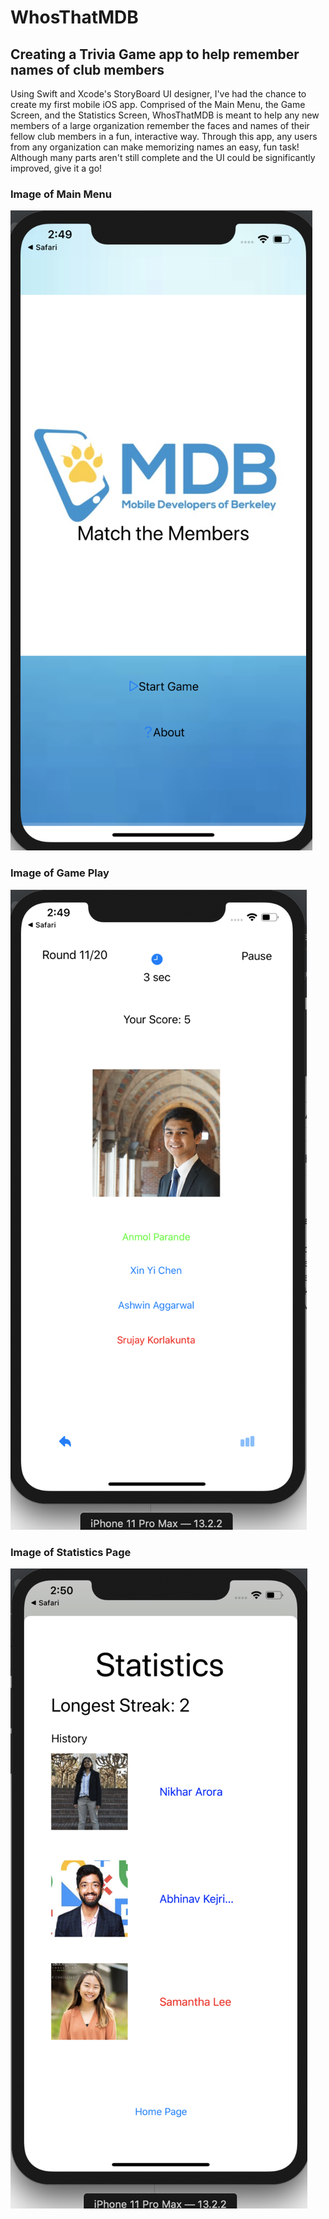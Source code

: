 # WhosThatMDB

## Creating a Trivia Game app to help remember names of club members

Using Swift and Xcode's StoryBoard UI designer, I've had the chance to create my first mobile iOS app. Comprised of the Main Menu, the Game Screen, and the Statistics Screen, WhosThatMDB is meant to help any new members of a large organization remember the faces and names of their fellow club members in a fun, interactive way. Through this app, any users from any organization can make memorizing names an easy, fun task! Although many parts aren't still complete and the UI could be significantly improved, give it a go! 

### Image of Main Menu
![Image of Main Menu](https://github.com/jameswsj10/MDBMeetTheMember/blob/master/images/mainMenuScreen.png)

### Image of Game Play
![Image of Game Play](https://github.com/jameswsj10/MDBMeetTheMember/blob/master/images/gameplayScreen.png)

### Image of Statistics Page
![Image of Statistics](https://github.com/jameswsj10/MDBMeetTheMember/blob/master/images/statsScreen.png)
